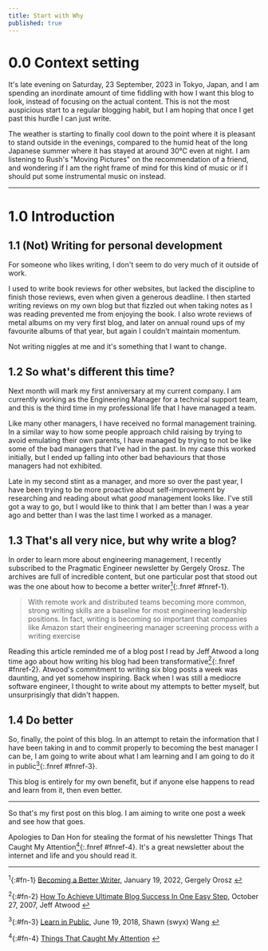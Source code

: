 ```yaml
---
title: Start with Why
published: true
---
```


# 0.0 Context setting
It's late evening on Saturday, 23 September, 2023 in Tokyo, Japan, and I am spending an inordinate amount of time fiddling with how I want this blog to look, instead of focusing on the actual content. This is not the most auspicious start to a regular blogging habit, but I am hoping that once I get past this hurdle I can just write. 

The weather is starting to finally cool down to the point where it is pleasant to stand outside in the evenings, compared to the humid heat of the long Japanese summer where it has stayed at around 30°C even at night. I am listening to Rush's "Moving Pictures" on the recommendation of a friend, and wondering if I am the right frame of mind for this kind of music or if I should put some instrumental music on instead.

* * *

# 1.0 Introduction

## 1.1 (Not) Writing for personal development

For someone who likes writing, I don't seem to do very much of it outside of work. 

I used to write book reviews for other websites, but lacked the discipline to finish those reviews, even when given a generous deadline. I then started writing reviews on my own blog but that fizzled out when taking notes as I was reading prevented me from enjoying the book. I also wrote reviews of metal albums on my very first blog, and later on annual round ups of my favourite albums of that year, but again I couldn't maintain momentum.

Not writing niggles at me and it's something that I want to change.

## 1.2 So what's different this time?

Next month will mark my first anniversary at my current company. I am currently working as the Engineering Manager for a technical support team, and this is the third time in my professional life that I have managed a team.

Like many other managers, I have received no formal management training. In a similar way to how some people approach child raising by trying to avoid emulating their own parents, I have managed by trying to not be like some of the bad managers that I've had in the past. In my case this worked initially, but I ended up falling into other bad behaviours that those managers had not exhibited.

Late in my second stint as a manager, and more so over the past year, I have been trying to be more proactive about self-improvement by researching and reading about what _good_ management looks like. I've still got a way to go, but I would like to think that I am better than I was a year ago and better than I was the last time I worked as a manager.

## 1.3 That's all very nice, but why write a blog?

In order to learn more about engineering management, I recently subscribed to the Pragmatic Engineer newsletter by Gergely Orosz. The archives are full of incredible content, but one particular post that stood out was the one about how to become a better writer[<sup>1</sup>](#fn-1){:.fnref #fnref-1}.

> With remote work and distributed teams becoming more common, strong writing skills are a baseline for most engineering leadership positions. In fact, writing is becoming so important that companies like Amazon start their engineering manager screening process with a writing exercise

Reading this article reminded me of a blog post I read by Jeff Atwood a long time ago about how writing his blog had been transformative[<sup>2</sup>](#fn-2){:.fnref #fnref-2}. Atwood's commitment to writing six blog posts a week was daunting, and yet somehow inspiring. Back when I was still a mediocre software engineer, I thought to write about my attempts to better myself, but unsurprisingly that didn't happen.

## 1.4 Do better

So, finally, the point of this blog. In an attempt to retain the information that I have been taking in and to commit properly to becoming the best manager I can be, I am going to write about what I am learning and I am going to do it in public[<sup>3</sup>](#fn-3){:.fnref #fnref-3}.

This blog is entirely for my own benefit, but if anyone else happens to read and learn from it, then even better.

* * *

So that's my first post on this blog. I am aiming to write one post a week and see how that goes. 

Apologies to Dan Hon for stealing the format of his newsletter Things That Caught My Attention[<sup>4</sup>](#fn-4){:.fnref #fnref-4}. It's a great newsletter about the internet and life and you should read it. 

* * *

<sup>1</sup>{:#fn-1} [Becoming a Better Writer](https://newsletter.pragmaticengineer.com/p/becoming-a-better-writer), January 19, 2022, Gergely Orosz [↩](#fnref-1)

<sup>2</sup>{:#fn-2} [How To Achieve Ultimate Blog Success In One Easy Step](https://blog.codinghorror.com/how-to-achieve-ultimate-blog-success-in-one-easy-step/), October 27, 2007, Jeff Atwood [↩](#fnref-2)

<sup>3</sup>{:#fn-3} [Learn in Public](https://www.swyx.io/learn-in-public), June 19, 2018, Shawn (swyx) Wang [↩](#fnref-3)

<sup>4</sup>{:#fn-4} [Things That Caught My Attention](https://newsletter.danhon.com/) [↩](#fnref-4)
